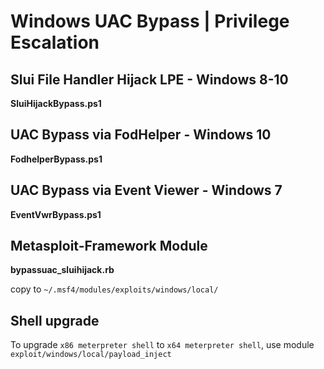 # Windows UAC Bypass | Privilege Escalation

## Slui File Handler Hijack LPE - Windows 8-10
**SluiHijackBypass.ps1**


## UAC Bypass via FodHelper - Windows 10
**FodhelperBypass.ps1**


## UAC Bypass via Event Viewer - Windows 7
**EventVwrBypass.ps1**


## Metasploit-Framework Module
**bypassuac_sluihijack.rb**

copy to ```~/.msf4/modules/exploits/windows/local/```

## Shell upgrade
To upgrade ```x86 meterpreter shell``` to ```x64 meterpreter shell```, use module ```exploit/windows/local/payload_inject```

